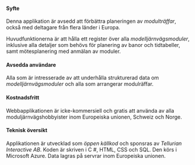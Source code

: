 ﻿#### Syfte
Denna applikation är avsedd att förbättra planeringen av *modulträffar*,
också med deltagare från flera länder i Europa.

Huvudfunktionerna är att hålla ett register över alla *modelljärnvägsmoduler*,
inklusive alla detaljer som behövs för planering av banor och tidtabeller,
samt mötesplanering med anmälan av moduler.

#### Avsedda användare
Alla som är intresserade av att underhålla strukturerad data om *modelljärnvägsmoduler*
och alla som arrangerar modulräffar.

#### Kostnadsfritt
Webbapplikationen är icke-kommersiell och gratis att använda av alla moduljärnvägshobbyister inom Europeiska unionen, Schweiz och Norge.

#### Teknisk översikt
Applikationen är utvecklad som *öppen källkod* och sponsras av *Tellurian Interactive AB*.
Koden är skriven i C #, HTML, CSS och SQL. Den körs i Microsoft Azure.
Data lagras på servrar inom Europeiska unionen.